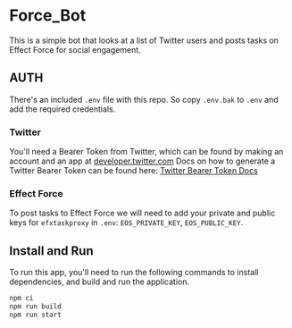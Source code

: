 # Force_Bot

This is a simple bot that looks at a list of Twitter users and posts tasks on Effect Force for social engagement.

## AUTH

There's an included `.env` file with this repo.
So copy `.env.bak` to `.env` and add the required credentials.

### Twitter

You'll need a Bearer Token from Twitter, which can be found by making an account and an app at [developer.twitter.com](https://developer.twitter.com)
Docs on how to generate a Twitter Bearer Token can be found here: [Twitter Bearer Token Docs](https://developer.twitter.com/en/docs/authentication/oauth-2-0/bearer-tokens)

### Effect Force

To post tasks to Effect Force we will need to add your private and public keys for `efxtaskproxy` in `.env`: `EOS_PRIVATE_KEY`, `EOS_PUBLIC_KEY`.

## Install and Run

To run this app, you'll need to run the following commands to install dependencies, and build and run the application.

```bash
npm ci
npm run build
npm run start
```

